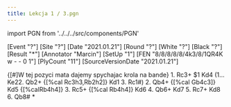 ```yaml
---
title: Lekcja 1 / 3.pgn
---
```


import PGN from '../../../src/components/PGN'

<PGN>
﻿[Event "?"]
[Site "?"]
[Date "2021.01.21"]
[Round "?"]
[White "?"]
[Black "?"]
[Result "*"]
[Annotator "Marcin"]
[SetUp "1"]
[FEN "8/8/8/8/8/4k3/8/1QR4K w - - 0 1"]
[PlyCount "11"]
[SourceVersionDate "2021.01.21"]

{[#]W tej pozyci mata dajemy spychajac krola na bande} 1. Rc3+ $1 Kd4 (1... Ke22. Qb2+ {[%cal Rc3h3,Rb2h2]} Kd1 3. Rc1#) 2. Qb4+ {[%cal Gb4c3]} Kd5 {[%calRb4h4]} 3. Rc5+ {[%cal Rb4h4]} Kd6 4. Qb6+ Kd7 5. Rc7+ Kd8 6. Qb8# *


</PGN>
